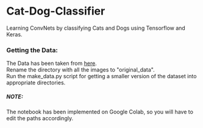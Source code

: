 # Cat-Dog-Classifier
Learning ConvNets by classifying Cats and Dogs using Tensorflow and Keras.


### Getting the Data:
The Data has been taken from [here](https://www.kaggle.com/c/dogs-vs-cats/data). <br/>
Rename the directory with all the images to "original_data". <br/>
Run the make_data.py script for getting a smaller version of the dataset into appropriate directories. <br/>

##### NOTE: 
The notebook has been implemented on Google Colab, so you will have to edit the paths accordingly. 
